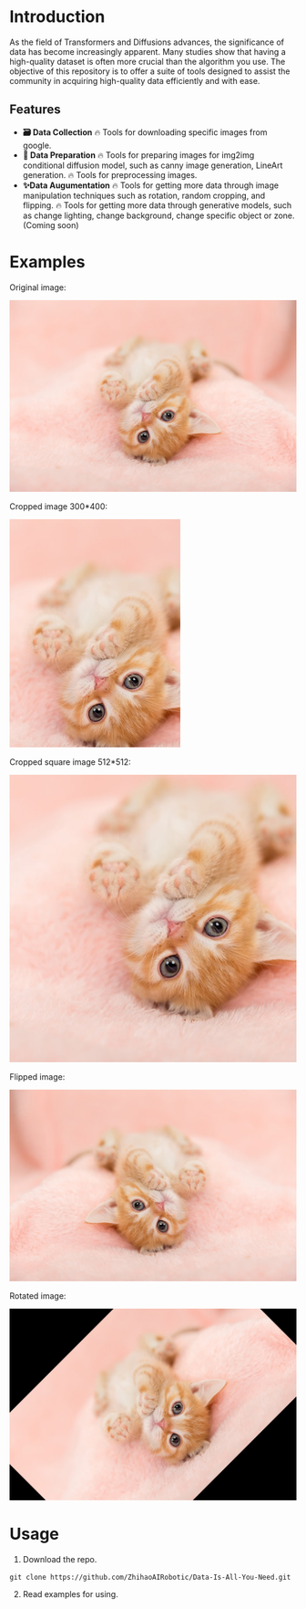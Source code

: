 # Introduction

As the field of Transformers and Diffusions advances, the significance of data has become increasingly apparent. Many studies show that having a high-quality dataset is often more crucial than the algorithm you use. The objective of this repository is to offer a suite of tools designed to assist the community in acquiring high-quality data efficiently and with ease.

## Features
- **:card_file_box: Data Collection**
    :fire: Tools for downloading specific images from google.
- **:art: Data Preparation**
    :fire: Tools for preparing images for img2img conditional diffusion model, such as canny image generation, LineArt generation.
    :fire: Tools for preprocessing images.
- **:sparkles:Data Augumentation**
    :fire: Tools for getting more data through image manipulation techniques such as rotation, random cropping, and flipping.
    :fire: Tools for getting more data through generative models, such as change lighting, change background, change specific object or zone. (Coming soon)

# Examples
Original image:

![alt text](data/test_imgs/cat_2.jpg)

Cropped image 300*400:

![alt text](data/test_imgs/cropped.jpg)

Cropped square image 512*512:

![alt text](data/test_imgs/cropped_square.jpg)

Flipped image:

![alt text](data/test_imgs/flipped.jpg)

Rotated image:

![alt text](data/test_imgs/rotated.jpg)

# Usage
1. Download the repo.
```
git clone https://github.com/ZhihaoAIRobotic/Data-Is-All-You-Need.git
```

2. Read examples for using.